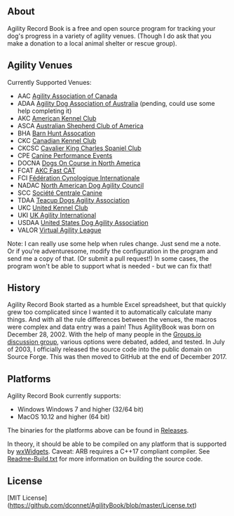 About
-----

Agility Record Book is a free and open source program for tracking
your dog's progress in a variety of agility venues. (Though I do ask
that you make a donation to a local animal shelter or rescue group).

Agility Venues
--------------

Currently Supported Venues:

- AAC [Agility Association of Canada](http://www.aac.ca)
- ADAA [Agility Dog Association of Australia](http://www.adaa.com.au) (pending, could use some help completing it)
- AKC [American Kennel Club](http://www.akc.org)
- ASCA [Australian Shepherd Club of America](http://www.asca.org)
- BHA [Barn Hunt Assocation](http://www.barnhunt.com)
- CKC [Canadian Kennel Club](http://www.ckc.ca)
- CKCSC [Cavalier King Charles Spaniel Club](http://www.ckcsc.org)
- CPE [Canine Performance Events](http://www.k9cpe.com)
- DOCNA [Dogs On Course in North America](http://www.docna.com)
- FCAT [AKC Fast CAT](https://www.akc.org/sports/coursing/fast-cat/)
- FCI [Fédération Cynologique Internationale](http://www.fci.be)
- NADAC [North American Dog Agility Council](http://www.nadac.com)
- SCC [Société Centrale Canine](http://www.france-agility.com)
- TDAA [Teacup Dogs Agility Association](http://www.k9tdaa.com)
- UKC [United Kennel Club](http://www.ukcdogs.com)
- UKI [UK Agility International](http://www.ukagilityinternational.com)
- USDAA [United States Dog Agility Association](http://www.usdaa.com)
- VALOR [Virtual Agility League](http://www.dogtrainingraleighnc.net/VirtualAgilityLeague/VALOR_home.html)

Note: I can really use some help when rules change. Just send me a note.
Or if you're adventuresome, modify the configuration in the program and send
me a copy of that. (Or submit a pull request!) In some cases, the program
won't be able to support what is needed - but we can fix that!

History
-------

Agility Record Book started as a humble Excel spreadsheet, but that
quickly grew too complicated since I wanted it to automatically calculate
many things. And with all the rule differences between the venues,
the macros were complex and data entry was a pain! Thus AgilityBook was
born on December 28, 2002. With the help of many people in the
[Groups.io discussion group](https://groups.io/g/AgilityRecordBook),
various options were debated, added, and tested. In July of 2003,
I officially released the source code into the public domain on Source Forge.
This was then moved to GitHub at the end of December 2017.

Platforms
---------

Agility Record Book currently supports:

- Windows Windows 7 and higher (32/64 bit)
- MacOS 10.12 and higher (64 bit)

The binaries for the platforms above can be found in
[Releases](https://github.com/dconnet/AgilityBook/releases).

In theory, it should be able to be compiled on any platform that is supported by
[wxWidgets](http://wxwidgets.org/).
Caveat: ARB requires a C++17 compliant compiler.
See [Readme-Build.txt](https://github.com/dconnet/AgilityBook/blob/master/Readme-Build.txt)
for more information on building the source code.

License
-------

[MIT License] (https://github.com/dconnet/AgilityBook/blob/master/License.txt)
